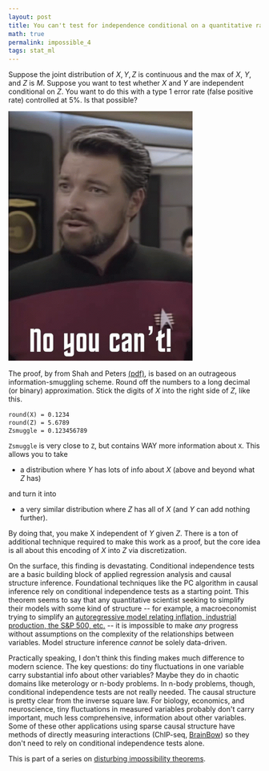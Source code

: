```yaml
---
layout: post
title: You can't test for independence conditional on a quantitative random variable.
math: true
permalink: impossible_4
tags: stat_ml
---
```


Suppose the joint distribution of $X, Y, Z$ is continuous and the max of $X$, $Y$, and $Z$ is $M$. Suppose you want to test whether $X$ and $Y$ are independent conditional on $Z$. You want to do this with a type 1 error rate (false positive rate) controlled at 5%. Is that possible?

![Commander Will Riker angrily shouts "No you can't. Don't even try!"](images/commander-riker-no-you-cant.gif)

The proof, by from Shah and Peters [(pdf)](https://arxiv.org/pdf/1804.07203.pdf), is based on an outrageous information-smuggling scheme. Round off the numbers to a long decimal (or binary) approximation. Stick the digits of $X$ into the right side of $Z$, like this.

    round(X) = 0.1234
    round(Z) = 5.6789
    Zsmuggle = 0.123456789

`Zsmuggle` is very close to `Z`, but contains WAY more information about `X`. This allows you to take 

- a distribution where $Y$ has lots of info about $X$ (above and beyond what $Z$ has)

and turn it into 

- a very similar distribution where $Z$ has all of $X$ (and $Y$ can add nothing further). 

By doing that, you make X independent of $Y$ given $Z$. There is a ton of additional technique required to make this work as a proof, but the core idea is all about this encoding of $X$ into $Z$ via discretization.

On the surface, this finding is devastating. Conditional independence tests are a basic building block of applied regression analysis and causal structure inference. Foundational techniques like the PC algorithm in causal inference rely on conditional independence tests as a starting point. This theorem seems to say that any quantitative scientist seeking to simplify their models with some kind of structure -- for example, a macroeconomist trying to simplify an [autoregressive model relating inflation, industrial production, the S&P 500, etc.](https://www.cmu.edu/dietrich/philosophy/events/workshops-conferences/causal-discovery/hoover.html) -- it is impossible to make *any* progress without assumptions on the complexity of the relationships between variables. Model structure inference *cannot* be solely data-driven. 

Practically speaking, I don't think this finding makes much difference to modern science. The key questions: do tiny fluctuations in one variable carry substantial info about other variables? Maybe they do in chaotic domains like meterology or n-body problems. In n-body problems, though, conditional independence tests are not really needed. The causal structure is pretty clear from the inverse square law. For biology, economics, and neuroscience, tiny fluctuations in measured variables probably don't carry important, much less comprehensive, information about other variables. Some of these other applications using sparse causal structure have methods of directly measuring interactions (ChIP-seq, [BrainBow](https://en.wikipedia.org/wiki/Brainbow)) so they don't need to rely on conditional independence tests alone. 

This is part of a series on [disturbing impossibility theorems](impossible_0).
